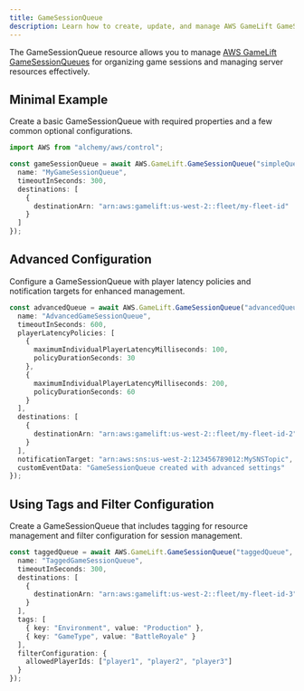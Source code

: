 ```yaml
---
title: GameSessionQueue
description: Learn how to create, update, and manage AWS GameLift GameSessionQueues using Alchemy Cloud Control.
---
```


The GameSessionQueue resource allows you to manage [AWS GameLift GameSessionQueues](https://docs.aws.amazon.com/gamelift/latest/userguide/) for organizing game sessions and managing server resources effectively.

## Minimal Example

Create a basic GameSessionQueue with required properties and a few common optional configurations.

```ts
import AWS from "alchemy/aws/control";

const gameSessionQueue = await AWS.GameLift.GameSessionQueue("simpleQueue", {
  name: "MyGameSessionQueue",
  timeoutInSeconds: 300,
  destinations: [
    {
      destinationArn: "arn:aws:gamelift:us-west-2::fleet/my-fleet-id"
    }
  ]
});
```

## Advanced Configuration

Configure a GameSessionQueue with player latency policies and notification targets for enhanced management.

```ts
const advancedQueue = await AWS.GameLift.GameSessionQueue("advancedQueue", {
  name: "AdvancedGameSessionQueue",
  timeoutInSeconds: 600,
  playerLatencyPolicies: [
    {
      maximumIndividualPlayerLatencyMilliseconds: 100,
      policyDurationSeconds: 30
    },
    {
      maximumIndividualPlayerLatencyMilliseconds: 200,
      policyDurationSeconds: 60
    }
  ],
  destinations: [
    {
      destinationArn: "arn:aws:gamelift:us-west-2::fleet/my-fleet-id-2"
    }
  ],
  notificationTarget: "arn:aws:sns:us-west-2:123456789012:MySNSTopic",
  customEventData: "GameSessionQueue created with advanced settings"
});
```

## Using Tags and Filter Configuration

Create a GameSessionQueue that includes tagging for resource management and filter configuration for session management.

```ts
const taggedQueue = await AWS.GameLift.GameSessionQueue("taggedQueue", {
  name: "TaggedGameSessionQueue",
  timeoutInSeconds: 300,
  destinations: [
    {
      destinationArn: "arn:aws:gamelift:us-west-2::fleet/my-fleet-id-3"
    }
  ],
  tags: [
    { key: "Environment", value: "Production" },
    { key: "GameType", value: "BattleRoyale" }
  ],
  filterConfiguration: {
    allowedPlayerIds: ["player1", "player2", "player3"]
  }
});
```